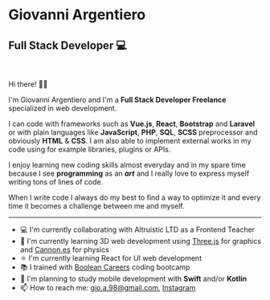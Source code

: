 # Giovanni Argentiero
## Full Stack Developer 💻

<br>

Hi there! 👋🏻

I'm Giovanni Argentiero and I'm a **Full Stack Developer Freelance** specialized in web development.

I can code with frameworks such as **Vue.js**, **React**, **Bootstrap** and **Laravel** or with plain languages like **JavaScript**, **PHP**, **SQL**, **SCSS** preprocessor and obviously **HTML** & **CSS**. I am also able to implement external works in my code using for example libraries, plugins or APIs.

I enjoy learning new coding skills almost everyday and in my spare time because I see **programming** as an ***art*** and I really love to express myself writing tons of lines of code. <br>

When I write code I always do my best to find a way to optimize it and every time it becomes a challenge between me and myself.

<hr>

- 💻 I'm currently collaborating with Altruistic LTD as a Frontend Teacher
- 👾 I'm currently learning 3D web development using [Three.js](https://threejs.org "Three.js website") for graphics and [Cannon.es](https://pmndrs.github.io/cannon-es/docs/index.html "Cannon.es documentation") for physics
- ⚛️ I'm currently learning React for UI web development
- 📚 I trained with [Boolean Careers](https://boolean.careers "Boolean Careers website") coding bootcamp
- 📱 I'm planning to study mobile development with **Swift** and/or **Kotlin**
- 📫 How to reach me: <gio.a.98@gmail.com>, [Instagram](https://www.instagram.com/chaznex/ "My Instagram profile")
